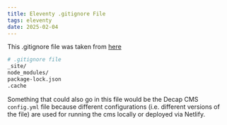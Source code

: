 ```yaml
---
title: Eleventy .gitignore File
tags: eleventy
date: 2025-02-04
---
```

This .gitignore file was taken from [here](https://github.com/11ty/eleventy-base-blog) 

```bash
# .gitignore file
_site/
node_modules/
package-lock.json
.cache
```
Something that could also go in this file would be the Decap CMS ```config.yml``` file because different configurations (i.e. different versions of the file) are used for running the cms locally or deployed via Netlify.
